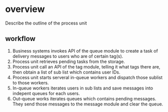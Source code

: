  # overview
Describe the outline of the process unit

## workflow

1. Business systems invokes API of the queue module to create a task of delivery messages to users who are of certain tag(s).
2. Process unit retrieves pending tasks from the storage.
3. Process unit call an API of the tag module, telling it what tags there are, then obtain a list of sub list which contains user IDs.
4. Process unit starts serveral in-queue workers and dispatch those sublist to those workers.
5. In-queue workers iterates users in sub lists and save messages into indepent queues for each users.
6. Out-queue works iterates queues which contains pending messages. They send those messages to the message module and clear the queue.


